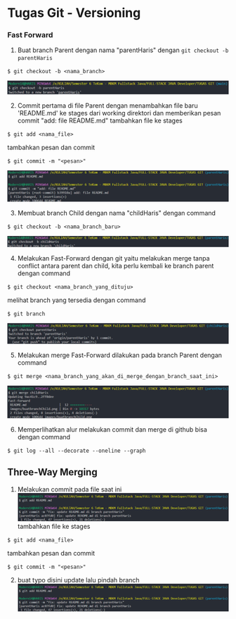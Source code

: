 # Tugas Git - Versioning

### Fast Forward

1. Buat branch Parent dengan nama "parentHaris" dengan `git checkout -b parentHaris`

```
$ git checkout -b <nama_branch>
```

![Gambar yang menjelaskan tentang menjalankan perintah ke CLI untuk membuat branch "parentHaris" dengan 'git checkout -b parentHaris'](https://github.com/SIBKM-06-Java/S1-Git/blob/parentHaris/images/buatbranchParent.png)

2. Commit pertama di file Parent dengan menambahkan file baru 'README.md' ke stages dari working direktori dan memberikan pesan commit "add: file README.md"
   tambahkan file ke stages

```
$ git add <nama_file>
```

tambahkan pesan dan commit

```
$ git commit -m "<pesan>"
```

![Commit pertama di file Parent dengan memasukan file baru 'README.md' ke stages dari working direktori 'git add README.md'dan memberikan pesan commit "add: file README.md"](https://github.com/SIBKM-06-Java/S1-Git/blob/parentHaris/images/commitpertama.png)

3. Membuat branch Child dengan nama "childHaris" dengan command

```
$ git checkout -b <nama_branch_baru>
```

![Gambar yang menjelaskan tentang menjalankan perintah ke CLI untuk membuat branch "childHaris" dengan 'git checkout -b childHaris'](https://github.com/SIBKM-06-Java/S1-Git/blob/parentHaris/images/buatbranchChild.png)

4. Melakukan Fast-Forward dengan git yaitu melakukan merge tanpa conflict antara parent dan child, kita perlu kembali ke branch parent dengan command

```
$ git checkout <nama_branch_yang_dituju>
```

melihat branch yang tersedia dengan command

```
$ git branch
```

![Gambar yang menjelaskan tentang menjalankan perintah ke CLI untuk kembali ke branch parent dengan `git checkout parentHaris`](https://github.com/SIBKM-06-Java/S1-Git/blob/parentHaris/images/pindahbranchParent.png)

5. Melakukan merge Fast-Forward dilakukan pada branch Parent dengan command

```
$ git merge <nama_branch_yang_akan_di_merge_dengan_branch_saat_ini>
```

![Melakukan merge Fast-Forward dilakukan pada branch Parent dengan `git merge childHaris`](https://github.com/SIBKM-06-Java/S1-Git/blob/parentHaris/images/mergeFastForward.png)

6. Memperlihatkan alur melakukan commit dan merge di github bisa dengan command

```
$ git log --all --decorate --oneline --graph
```

## Three-Way Merging

1. Melakukan commit pada file saat ini
   ![Melakukan commit pada file saat ini](https://github.com/SIBKM-06-Java/S1-Git/blob/parentHaris/images/threeway1.png)
   tambahkan file ke stages

```
$ git add <nama_file>
```

tambahkan pesan dan commit

```
$ git commit -m "<pesan>"
```

2. buat typo disini update lalu pindah branch
   ![Melakukan commit pada file saat ini](https://github.com/SIBKM-06-Java/S1-Git/blob/parentHaris/images/threeway1.png)
